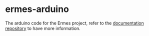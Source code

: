 # ermes-arduino

The arduino code for the Ermes project, refer to the [documentation repository](https://github.com/ermes-noi-hackathon/documentation) to have more information.
